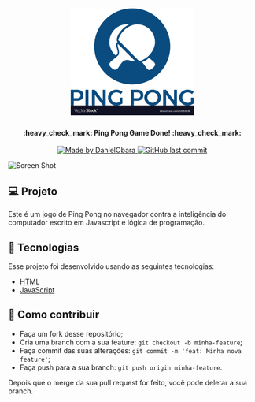 <h1 align="center">
    <img alt="NextLevelWeek" title="#NextLevelWeek" src="assets/ping-pong-logo.png" width="250px" />
</h1>

<h4 align="center"> 
	:heavy_check_mark: Ping Pong Game Done! :heavy_check_mark:
</h4>

<p align="center">	
<a href="https://www.linkedin.com/in/jo%C3%A3o-pedro-cordeiro-a2b97319a/">
    <img alt="Made by DanielObara" src="https://img.shields.io/badge/made%20by-JoãoPedroCordeiro-%2304D361">
 </a>
 <a href="https://github.com/5626pedro/nlw-0.1/commits/master">
    <img alt="GitHub last commit" src="https://img.shields.io/github/last-commit/5626pedro/nlw-0.1">
 </a>
</p>

<img width="1254" alt="Screen Shot" src="https://user-images.githubusercontent.com/55864118/84310653-6046ea80-ab38-11ea-9a5a-81a21a3c1bc2.png">

## 💻 Projeto
Este é um jogo de Ping Pong no navegador contra a inteligência do computador escrito em Javascript e lógica de programação.

## :rocket: Tecnologias

Esse projeto foi desenvolvido usando as seguintes tecnologias:

- [HTML](https://www.w3.org/TR/html52/)
- [JavaScript](https://developer.mozilla.org/en-US/docs/Web/JavaScript)

## 🧐 Como contribuir

- Faça um fork desse repositório;
- Cria uma branch com a sua feature: `git checkout -b minha-feature`;
- Faça commit das suas alterações: `git commit -m 'feat: Minha nova feature'`;
- Faça push para a sua branch: `git push origin minha-feature`.

Depois que o merge da sua pull request for feito, você pode deletar a sua branch.


